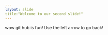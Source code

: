 ```yaml
---
layout: slide
title:"Welcome to our second slide!"
---
```

wow git hub is fun!
Use the left arrow to go back!
